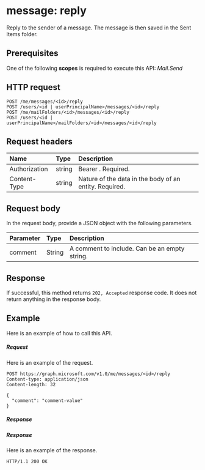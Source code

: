 # message: reply

Reply to the sender of a message. The message is then saved in the Sent Items folder.

## Prerequisites
One of the following **scopes** is required to execute this API:
*Mail.Send*
## HTTP request
<!-- { "blockType": "ignored" } -->
```http
POST /me/messages/<id>/reply
POST /users/<id | userPrincipalName>/messages/<id>/reply
POST /me/mailFolders/<id>/messages/<id>/reply
POST /users/<id | userPrincipalName>/mailFolders/<id>/messages/<id>/reply
```
## Request headers
| Name       | Type | Description|
|:---------------|:--------|:----------|
| Authorization  | string  | Bearer <token>. Required. |
| Content-Type | string  | Nature of the data in the body of an entity. Required. |

## Request body
In the request body, provide a JSON object with the following parameters.

| Parameter	   | Type	|Description|
|:---------------|:--------|:----------|
|comment|String|A comment to include. Can be an empty string.|

## Response
If successful, this method returns `202, Accepted` response code. It does not return anything in the response body.

## Example
Here is an example of how to call this API.
##### Request
Here is an example of the request.
<!-- {
  "blockType": "request",
  "name": "message_reply"
}-->
```http
POST https://graph.microsoft.com/v1.0/me/messages/<id>/reply
Content-type: application/json
Content-length: 32

{
  "comment": "comment-value"
}
```

##### Response
##### Response
Here is an example of the response.
<!-- {
  "blockType": "response",
  "truncated": true
} -->
```http
HTTP/1.1 200 OK
```

<!-- uuid: 8fcb5dbc-d5aa-4681-8e31-b001d5168d79
2015-10-25 14:57:30 UTC -->
<!-- {
  "type": "#page.annotation",
  "description": "message: reply",
  "keywords": "",
  "section": "documentation",
  "tocPath": ""
}-->


<!-- {
  "type": "#page.annotation",
  "description": "Reply to messages",
  "tocPath": "/v1.0 reference/Outlook Mail/message/Reply to messages",
  "apiVersion": "v1.0",
  "section": "documentation",
  "canonicalURL": ""
} -->
